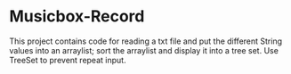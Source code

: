 # Musicbox-Record
This project contains code for reading a txt file and put the different String values into an arraylist; sort the arraylist and display it into a tree set. Use TreeSet to prevent repeat input. 
